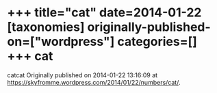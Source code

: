 +++
title="cat"
date=2014-01-22
[taxonomies]
originally-published-on=["wordpress"]
categories=[]
+++
cat
===

catcat
Originally published on 2014-01-22 13:16:09 at https://skyfromme.wordpress.com/2014/01/22/numbers/cat/.
